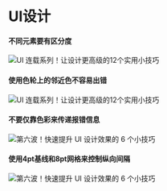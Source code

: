 # UI设计

#### 不同元素要有区分度

![UI 连载系列！让设计更高级的12个实用小技巧](https://image.uisdc.com/wp-content/uploads/2021/07/uisdc-cy-20210719-2.jpg)

#### 使用色轮上的邻近色不容易出错

![UI 连载系列！让设计更高级的12个实用小技巧](https://image.uisdc.com/wp-content/uploads/2021/07/uisdc-cy-20210719-11.jpg)

#### 不要仅靠色彩来传递报错信息

![第六波！快速提升 UI 设计效果的 6 个小技巧](https://image.uisdc.com/wp-content/uploads/2021/07/image3.png)

#### 使用4pt基线和8pt网格来控制纵向间隔

![第六波！快速提升 UI 设计效果的 6 个小技巧](https://image.uisdc.com/wp-content/uploads/2021/07/image4.png)

